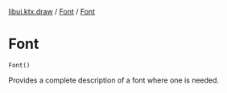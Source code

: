 [libui.ktx.draw](../README.md) / [Font](README.md) / [Font](-font.md)

# Font

`Font()`

Provides a complete description of a font where one is needed.

